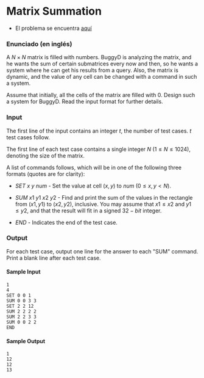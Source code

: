# Matrix Summation

- El problema se encuentra [aquí](https://www.spoj.com/problems/MATSUM/en/)

### Enunciado (en inglés)

A $N × N$ matrix is filled with numbers. BuggyD is analyzing the matrix, and he wants the sum of certain submatrices every now and then, so he wants a system where he can get his results from a query. Also, the matrix is dynamic, and the value of any cell can be changed with a command in such a system.

Assume that initially, all the cells of the matrix are filled with 0. Design such a system for BuggyD. Read the input format for further details.

### Input

The first line of the input contains an integer $t$, the number of test cases. $t$ test cases follow.

The first line of each test case contains a single integer $N$ $(1 \leq N \leq 1024)$, denoting the size of the matrix.

A list of commands follows, which will be in one of the following three formats (quotes are for clarity):

- $SET$ $x$ $y$ $num$ - Set the value at cell $(x, y)$ to $num$ $(0 \leq x, y < N)$.

- $SUM$ $x1$ $y1$ $x2$ $y2$ - Find and print the sum of the values in the rectangle from $(x1, y1)$ to $(x2, y2)$, inclusive. You may assume that $x1 \leq x2$ and $y1 \leq y2$, and that the result will fit in a signed $32-bit$ integer.

- $END$ - Indicates the end of the test case.

### Output

For each test case, output one line for the answer to each "SUM" command. Print a blank line after each test case.

#### **Sample Input**

```
1
4
SET 0 0 1
SUM 0 0 3 3
SET 2 2 12
SUM 2 2 2 2
SUM 2 2 3 3
SUM 0 0 2 2
END
```

#### **Sample Output**

```
1
12
12
13
```
